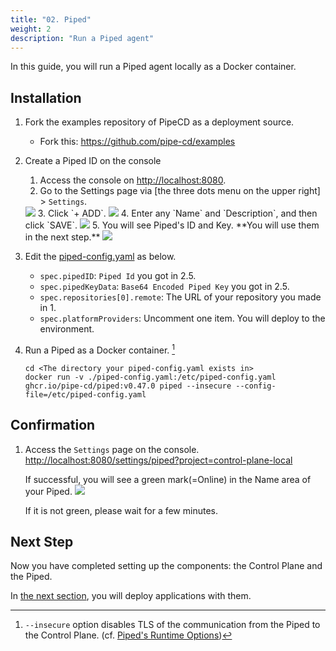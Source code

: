 ```yaml
---
title: "02. Piped"
weight: 2
description: "Run a Piped agent"
---
```


In this guide, you will run a Piped agent locally as a Docker container.

## Installation

1. Fork the examples repository of PipeCD as a deployment source.
   - Fork this: https://github.com/pipe-cd/examples
2. Create a Piped ID on the console
   1. Access the console on [http://localhost:8080](http://localhost:8080).
   2. Go to the Settings page via [the three dots menu on the upper right] > `Settings`.
    <img src="/images/30-local-run/20-piped/gotosetting.png">
   3. Click `+ ADD`.
    <img src="/images/30-local-run/20-piped/add.png">
   4. Enter any `Name` and `Description`, and then click `SAVE`.
    <img src="/images/30-local-run/20-piped/add-piped.png">
   5. You will see Piped's ID and Key. **You will use them in the next step.**
    <img src="/images/30-local-run/20-piped/registered.png">
3. Edit the [piped-config.yaml](https://github.com/ca-dp/pipecd-tutorial/src/03-local-run/02-piped/piped-config.yaml) as below.
   - `spec.pipedID`: `Piped Id` you got in 2.5.
   - `spec.pipedKeyData`: `Base64 Encoded Piped Key` you got in 2.5.
   - `spec.repositories[0].remote`: The URL of your repository you made in 1.
   - `spec.platformProviders`: Uncomment one item. You will deploy to the environment.

4. Run a Piped as a Docker container. [^1]

   ```console
   cd <The directory your piped-config.yaml exists in>
   docker run -v ./piped-config.yaml:/etc/piped-config.yaml ghcr.io/pipe-cd/piped:v0.47.0 piped --insecure --config-file=/etc/piped-config.yaml
   ```

[^1]: `--insecure` option disables TLS of the communication from the Piped to the Control Plane. (cf. [Piped's Runtime Options](https://pipecd.dev/docs/user-guide/managing-piped/runtime-options/))

## Confirmation

1. Access the `Settings` page on the console. [http://localhost:8080/settings/piped?project=control-plane-local](http://localhost:8080/settings/piped?project=control-plane-local)

    If successful, you will see a green mark(=Online) in the Name area of your Piped.
      <img src="/images/30-local-run/20-piped/piped-status.png">

    If it is not green, please wait for a few minutes.

## Next Step

Now you have completed setting up the components: the Control Plane and the Piped.

In [the next section](./deploy.md), you will deploy applications with them.

